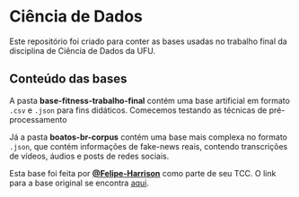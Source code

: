 # Ciência de Dados

Este repositório foi criado para conter as bases usadas no trabalho final da disciplina de Ciência de Dados da UFU.

## Conteúdo das bases

A pasta **base-fitness-trabalho-final** contém uma base artificial em formato `.csv` e `.json` para fins didáticos. Comecemos testando as técnicas de pré-processamento

Já a pasta **boatos-br-corpus** contém uma base mais complexa no formato `.json`, que contém informações de fake-news reais, contendo transcrições de vídeos, áudios e posts de redes sociais.

Esta base foi feita por [**@Felipe-Harrison**](https://github.com/Felipe-Harrison) como parte de seu TCC. O link para a base original se encontra [aqui](https://github.com/Felipe-Harrison/boatos-br-corpus).